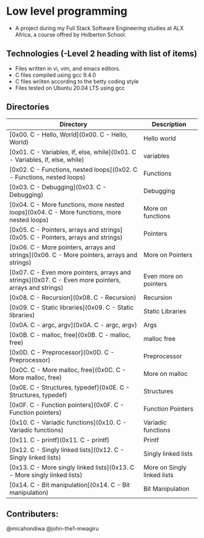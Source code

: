 # Low level programming

- A project during my Full Stack Software Engineering studies at ALX Africa, a course offred by Holberton School.

## Technologies (-Level 2 heading with list of items)
- Files written in vi, vim, and emacs editors. 
- C files compiled using gcc 9.4.0
- C files wriiten according to the betty coding style 
- Files tested on Ubuntu 20.04 LTS using gcc

## Directories 

| Directory  | Description |
| ---  | --- |
|[0x00. C - Hello, World](0x00. C - Hello, World) |Hello world|
|[0x01. C - Variables, if, else, while](0x01. C - Variables, if, else, while)|variables|
|[0x02. C - Functions, nested loops](0x02. C - Functions, nested loops)|Functions|
|[0x03. C - Debugging](0x03. C - Debugging)|Debugging|
|[0x04. C - More functions, more nested loops](0x04. C - More functions, more nested loops)|More on functions|
|[0x05. C - Pointers, arrays and strings](0x05. C - Pointers, arrays and strings)|Pointers|
|[0x06. C - More pointers, arrays and strings](0x06. C - More pointers, arrays and strings)|More on Pointers|
|[0x07. C - Even more pointers, arrays and strings](0x07. C - Even more pointers, arrays and strings)|Even more on pointers|
|[0x08. C - Recursion](0x08. C - Recursion)|Recursion|
|[0x09. C - Static libraries](0x09. C - Static libraries)|Static Libraries|
|[0x0A. C - argc, argv](0x0A. C - argc, argv)|Args|
|[0x0B. C - malloc, free](0x0B. C - malloc, free)|malloc free|
|[0x0D. C - Preprocessor](0x0D. C - Preprocessor)|Preprocessor|
|[0x0C. C - More malloc, free](0x0C. C - More malloc, free)|More on malloc|
|[0x0E. C - Structures, typedef](0x0E. C - Structures, typedef)|Structures|
|[0x0F. C - Function pointers](0x0F. C - Function pointers)|Function Pointers|
|[0x10. C - Variadic functions](0x10. C - Variadic functions)|Variadic functions|
|[0x11. C - printf](0x11. C - printf)|Printf|
|[0x12. C - Singly linked lists](0x12. C - Singly linked lists)|Singly linked lists|
|[0x13. C - More singly linked lists](0x13. C - More singly linked lists)|More on Singly linked lists|
|[0x14. C - Bit manipulation](0x14. C - Bit manipulation)|Bit Manipulation|


## Contributers:

@micahondiwa
@john-the1-mwagiru






